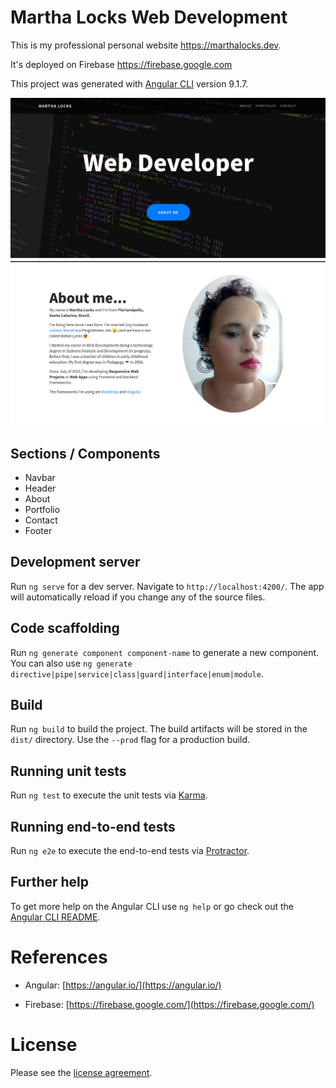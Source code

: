# Martha Locks Web Development

This is my professional personal website https://marthalocks.dev.

It's deployed on Firebase https://firebase.google.com

This project was generated with [Angular CLI](https://github.com/angular/angular-cli) version 9.1.7.

![](src/assets/img/screenshoot1.png)
![](src/assets/img/screenshoot2.png)

## Sections / Components

- Navbar
- Header
- About
- Portfolio
- Contact
- Footer

## Development server

Run `ng serve` for a dev server. Navigate to `http://localhost:4200/`. The app will automatically reload if you change any of the source files.

## Code scaffolding

Run `ng generate component component-name` to generate a new component. You can also use `ng generate directive|pipe|service|class|guard|interface|enum|module`.

## Build

Run `ng build` to build the project. The build artifacts will be stored in the `dist/` directory. Use the `--prod` flag for a production build.

## Running unit tests

Run `ng test` to execute the unit tests via [Karma](https://karma-runner.github.io).

## Running end-to-end tests

Run `ng e2e` to execute the end-to-end tests via [Protractor](http://www.protractortest.org/).

## Further help

To get more help on the Angular CLI use `ng help` or go check out the [Angular CLI README](https://github.com/angular/angular-cli/blob/master/README.md).

# References

- Angular: [https://angular.io/](https://angular.io/)

- Firebase: [https://firebase.google.com/](https://firebase.google.com/)

# License

Please see the [license agreement](https:/github.com/martha-locks/mlocks-web-development/blob/master/LICENSE).
